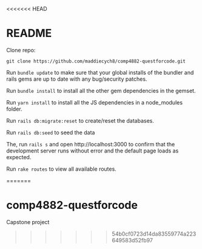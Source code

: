 <<<<<<< HEAD
# README

Clone repo:

`git clone https://github.com/maddiecych8/comp4882-questforcode.git`

Run `bundle update` to make sure that your global installs of the bundler and rails gems are up to date with any bug/security patches.

Run `bundle install` to install all the other gem dependencies in the gemset.

Run `yarn install` to install all the JS dependencies in a node_modules folder.

Run `rails db:migrate:reset` to create/reset the databases.

Run `rails db:seed` to seed the data

The, run `rails s` and open http://localhost:3000 to confirm that the development server runs without error and the default page loads as expected.

Run `rake routes` to view all available routes.



=======
# comp4882-questforcode
Capstone project
>>>>>>> 54b0cf0723d14da83559774a223649583d52fb97
